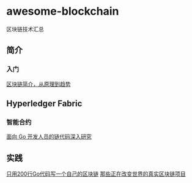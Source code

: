 # awesome-blockchain
区块链技术汇总

## 简介
### 入门
[区块链简介，从原理到趋势](https://mp.weixin.qq.com/s/jzEmeLzFBJGugLwyXvluMw)
## Hyperledger Fabric
### 智能合约
[面向 Go 开发人员的链代码深入研究](https://www.ibm.com/developerworks/cn/cloud/library/cl-ibm-blockchain-chaincode-development-using-golang/index.html)

## 实践
[只用200行Go代码写一个自己的区块链](https://mp.weixin.qq.com/s/EQQoZp4qhLIt19PAIFhHtA)
[那些正在改变世界的真实区块链项目](https://mp.weixin.qq.com/s/uYvJ5In3wfcxLA5m7lwZBw)
